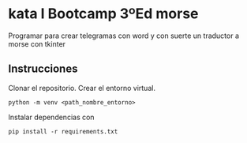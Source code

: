 # kata I Bootcamp 3ºEd morse
Programar para crear telegramas con word
y con suerte un traductor a morse con tkinter

## Instrucciones
Clonar el repositorio.
Crear el entorno virtual.
```
python -m venv <path_nombre_entorno>
```
Instalar dependencias con
```
pip install -r requirements.txt
```
